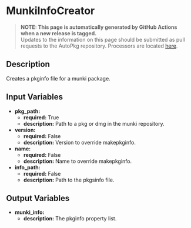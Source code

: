# MunkiInfoCreator

> **NOTE: This page is automatically generated by GitHub Actions when a new release is tagged.**<br />Updates to the information on this page should be submitted as pull requests to the AutoPkg repository. Processors are located [here](https://github.com/autopkg/autopkg/tree/master/Code/autopkglib).
## Description
Creates a pkginfo file for a munki package.

## Input Variables
- **pkg\_path:**
    - **required:** True
    - **description:** Path to a pkg or dmg in the munki repository.
- **version:**
    - **required:** False
    - **description:** Version to override makepkginfo.
- **name:**
    - **required:** False
    - **description:** Name to override makepkginfo.
- **info\_path:**
    - **required:** False
    - **description:** Path to the pkgsinfo file.

## Output Variables
- **munki\_info:**
    - **description:** The pkginfo property list.


